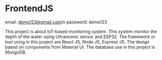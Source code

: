# FrontendJS

email: demo123@gmail.com/n
password: demo123

This project is about IoT-based monitoring system. This system monitor the depth of the water using Ultransonic sensor and ESP32.
The framework or tool using in this project are React JS, Node JS, Express JS.
The design based on components from Material UI.
The database use in this project is MongoDB.

 
